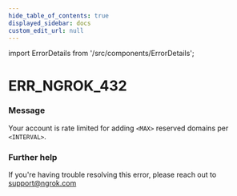 ```yaml
---
hide_table_of_contents: true
displayed_sidebar: docs
custom_edit_url: null
---
```


import ErrorDetails from '/src/components/ErrorDetails';

# ERR_NGROK_432

### Message
Your account is rate limited for adding `<MAX>` reserved domains per `<INTERVAL>`.

### Further help
If you're having trouble resolving this error, please reach out to [support@ngrok.com](mailto:support@ngrok.com?subject=Help%20with%20ERR_NGROK_432)

<ErrorDetails error='err_ngrok_432' />
